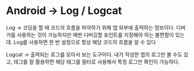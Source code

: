# Android -> Log / Logcat

Log -> 코딩을 할 때 코드의 흐름을 파악하기 위해 앱 외부에 출력하는 정보이다. 디버거를 사용하는 것이 가능하지만 매번 디버깅할 포인트를 지정해야 하는 불편함이 있는데. Log를 사용하면 한 번 설정으로 항상 해당 코드의 흐름을 알 수 있다

Logcat -> 출력되는 로그를 모아서 보는 도구이다. 내가 작성한 앱의 로그만 볼 수도 있고, 태그를 잘 활용하면 해당 태그를 필터로 사용해서 특정 로그만 확인이 가능하다.